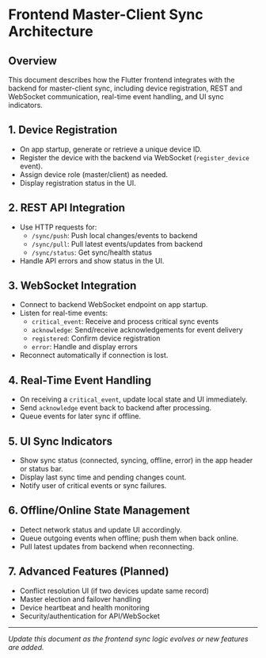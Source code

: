 # Frontend Master-Client Sync Architecture

## Overview
This document describes how the Flutter frontend integrates with the backend for master-client sync, including device registration, REST and WebSocket communication, real-time event handling, and UI sync indicators.

## 1. Device Registration
- On app startup, generate or retrieve a unique device ID.
- Register the device with the backend via WebSocket (`register_device` event).
- Assign device role (master/client) as needed.
- Display registration status in the UI.

## 2. REST API Integration
- Use HTTP requests for:
  - `/sync/push`: Push local changes/events to backend
  - `/sync/pull`: Pull latest events/updates from backend
  - `/sync/status`: Get sync/health status
- Handle API errors and show status in the UI.

## 3. WebSocket Integration
- Connect to backend WebSocket endpoint on app startup.
- Listen for real-time events:
  - `critical_event`: Receive and process critical sync events
  - `acknowledge`: Send/receive acknowledgements for event delivery
  - `registered`: Confirm device registration
  - `error`: Handle and display errors
- Reconnect automatically if connection is lost.

## 4. Real-Time Event Handling
- On receiving a `critical_event`, update local state and UI immediately.
- Send `acknowledge` event back to backend after processing.
- Queue events for later sync if offline.

## 5. UI Sync Indicators
- Show sync status (connected, syncing, offline, error) in the app header or status bar.
- Display last sync time and pending changes count.
- Notify user of critical events or sync failures.

## 6. Offline/Online State Management
- Detect network status and update UI accordingly.
- Queue outgoing events when offline; push them when back online.
- Pull latest updates from backend when reconnecting.

## 7. Advanced Features (Planned)
- Conflict resolution UI (if two devices update same record)
- Master election and failover handling
- Device heartbeat and health monitoring
- Security/authentication for API/WebSocket

---

*Update this document as the frontend sync logic evolves or new features are added.* 